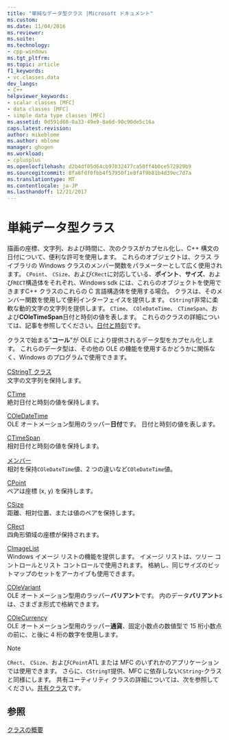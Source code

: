 ```yaml
---
title: "単純なデータ型クラス |Microsoft ドキュメント"
ms.custom: 
ms.date: 11/04/2016
ms.reviewer: 
ms.suite: 
ms.technology:
- cpp-windows
ms.tgt_pltfrm: 
ms.topic: article
f1_keywords:
- vc.classes.data
dev_langs:
- C++
helpviewer_keywords:
- scalar classes [MFC]
- data classes [MFC]
- simple data type classes [MFC]
ms.assetid: 0d591d68-0a33-49e9-8a6d-90c90de5c16a
caps.latest.revision: 
author: mikeblome
ms.author: mblome
manager: ghogen
ms.workload:
- cplusplus
ms.openlocfilehash: d2b4df05d64cb97032477ca50ff4b0ce572829b9
ms.sourcegitcommit: 8fa8fdf0fbb4f57950f1e8f4f9b81b4d39ec7d7a
ms.translationtype: MT
ms.contentlocale: ja-JP
ms.lasthandoff: 12/21/2017
---
```

# <a name="simple-data-type-classes"></a>単純データ型クラス
描画の座標、文字列、および時間に、次のクラスがカプセル化し、C++ 構文の日付について、便利な許可を使用します。 これらのオブジェクトは、クラス ライブラリの Windows クラスのメンバー関数をパラメーターとして広く使用されます。 `CPoint`、 `CSize`、および`CRect`に対応している、**ポイント**、**サイズ**、および`RECT`構造体をそれぞれ、Windows sdk には、これらのオブジェクトを使用できますC++ クラスのこれらの C 言語構造体を使用する場合。 クラスは、そのメンバー関数を使用して便利インターフェイスを提供します。 `CStringT`非常に柔軟な動的文字の文字列を提供します。 `CTime`、 `COleDateTime`、 `CTimeSpan`、および**COleTimeSpan**日付と時刻の値を表します。 これらのクラスの詳細については、記事を参照してください。[日付と時刻](../atl-mfc-shared/date-and-time.md)です。  
  
 クラスで始まる"**コール**"が OLE により提供されるデータ型をカプセル化します。 これらのデータ型は、その他の OLE の機能を使用するかどうかに関係なく、Windows のプログラムで使用できます。  
  
 [CStringT クラス](../atl-mfc-shared/reference/cstringt-class.md)  
 文字の文字列を保持します。  
  
 [CTime](../atl-mfc-shared/reference/ctime-class.md)  
 絶対日付と時刻の値を保持します。  
  
 [COleDateTime](../atl-mfc-shared/reference/coledatetime-class.md)  
 OLE オートメーション型用のラッパー**日付**です。 日付と時刻の値を表します。  
  
 [CTimeSpan](../atl-mfc-shared/reference/ctimespan-class.md)  
 相対日付と時刻の値を保持します。  
  
 [メンバー](../atl-mfc-shared/reference/coledatetimespan-class.md)  
 相対を保持`COleDateTime`値、2 つの違いなど`COleDateTime`値。  
  
 [CPoint](../atl-mfc-shared/reference/cpoint-class.md)  
 ペアは座標 (x, y) を保持します。  
  
 [CSize](../atl-mfc-shared/reference/csize-class.md)  
 距離、相対位置、または値のペアを保持します。  
  
 [CRect](../atl-mfc-shared/reference/crect-class.md)  
 四角形領域の座標が保持されます。  
  
 [CImageList](../mfc/reference/cimagelist-class.md)  
 Windows イメージ リストの機能を提供します。 イメージ リストは、ツリー コントロールとリスト コントロールで使用されます。 格納し、同じサイズのビットマップのセットをアーカイブも使用できます。  
  
 [COleVariant](../mfc/reference/colevariant-class.md)  
 OLE オートメーション型用のラッパー**バリアント**です。 内のデータ**バリアント**s は、さまざま形式で格納できます。  
  
 [COleCurrency](../mfc/reference/colecurrency-class.md)  
 OLE オートメーション型用のラッパー**通貨**、固定小数点の数値型で 15 桁小数点の前に、と後に 4 桁の数字を使用します。  
  
> [!NOTE]
>  `CRect`、 `CSize`、および`CPoint`ATL または MFC のいずれかのアプリケーションでは使用できます。 さらに、`CStringT`提供、MFC に依存しない`CString`-クラスと同様にします。 共有ユーティリティ クラスの詳細については、次を参照してください。[共有クラス](../atl-mfc-shared/atl-mfc-shared-classes.md)です。  
  
## <a name="see-also"></a>参照  
 [クラスの概要](../mfc/class-library-overview.md)


